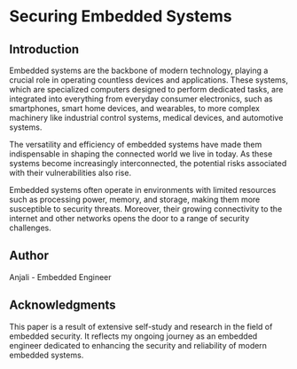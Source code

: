 # Securing Embedded Systems  


## Introduction  
Embedded systems are the backbone of modern technology, playing a crucial role in operating countless devices and applications. These systems, which are specialized computers designed to perform dedicated tasks, are integrated into everything from everyday consumer electronics, such as smartphones, smart home devices, and wearables, to more complex machinery like industrial control systems, medical devices, and automotive systems.  

The versatility and efficiency of embedded systems have made them indispensable in shaping the connected world we live in today. As these systems become increasingly interconnected, the potential risks associated with their vulnerabilities also rise.  

Embedded systems often operate in environments with limited resources such as processing power, memory, and storage, making them more susceptible to security threats. Moreover, their growing connectivity to the internet and other networks opens the door to a range of security challenges.  

## Author  
Anjali - Embedded Engineer  

## Acknowledgments  
This paper is a result of extensive self-study and research in the field of embedded security. It reflects my ongoing journey as an embedded engineer dedicated to enhancing the security and reliability of modern embedded systems. 
